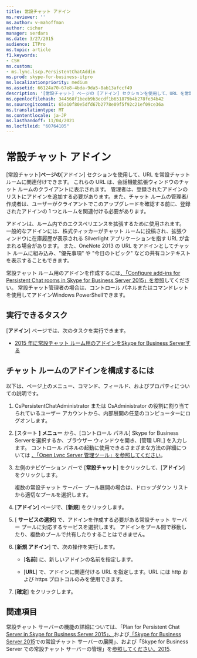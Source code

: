 ```yaml
---
title: 常設チャット アドイン
ms.reviewer: ''
ms.author: v-mahoffman
author: cichur
manager: serdars
ms.date: 3/27/2015
audience: ITPro
ms.topic: article
f1.keywords:
- CSH
ms.custom:
- ms.lync.lscp.PersistentChatAddin
ms.prod: skype-for-business-itpro
ms.localizationpriority: medium
ms.assetid: 66124a70-67e8-4bda-9da5-8ab13afccf49
description: '[常設チャット] ページの [アドイン] セクションを使用して、URL を常設チャット ルームに関連付けできます。 これらの URL は、会話機能拡張ウィンドウのチャット ルームのクライアントに表示されます。 管理者は、登録されたアドインのリストにアドインを追加する必要があります。また、チャット ルームの管理者/作成者は、ユーザーがクライアントでこのアップグレードを確認する前に、登録されたアドインの 1 つとルームを関連付ける必要があります。'
ms.openlocfilehash: 344568f1beeb9b3ecdf1b651879b4b278fe34b42
ms.sourcegitcommit: 65a10f80e5dfd67b2778e09f5f92c21ef09ce36a
ms.translationtype: MT
ms.contentlocale: ja-JP
ms.lasthandoff: 11/04/2021
ms.locfileid: "60764105"
---
```

# <a name="persistent-chat-add-in"></a>常設チャット アドイン

[常設チャット]**ページの**[アドイン] セクションを使用して、URL を常設チャット ルームに関連付けできます。 これらの URL は、会話機能拡張ウィンドウのチャット ルームのクライアントに表示されます。 管理者は、登録されたアドインのリストにアドインを追加する必要があります。また、チャット ルームの管理者/作成者は、ユーザーがクライアントでこのアップグレードを確認する前に、登録されたアドインの 1 つとルームを関連付ける必要があります。

アドインは、ルーム内でのエクスペリエンスを拡張するために使用されます。 一般的なアドインには、株式ティッカーがチャット ルームに投稿され、拡張ウィンドウに在庫履歴が表示される Silverlight アプリケーションを指す URL が含まれる場合があります。 また、OneNote 2013 の URL をアドインとしてチャット ルームに組み込み、"優先事項" や "今日のトピック" などの共有コンテキストを表示することもできます。

常設チャット ルーム用のアドインを作成するには[、「Configure add-ins for Persistent Chat rooms in Skype for Business Server 2015」を参照](../../manage/persistent-chat/configure-add-ins.md)してください。 常設チャット管理者の場合は、コントロール パネルまたはコマンドレットを使用してアドインWindows PowerShellできます。

## <a name="tasks-that-you-can-perform"></a>実行できるタスク

[**アドイン**] ページでは、次のタスクを実行できます。

- [2015 年に常設チャット ルーム用のアドインをSkype for Business Serverする](../../manage/persistent-chat/configure-add-ins.md)

## <a name="to-configure-add-ins-for-chat-rooms"></a>チャット ルームのアドインを構成するには

以下は、ページ上のメニュー、コマンド、フィールド、およびプロパティについての説明です。

1. CsPersistentChatAdministrator または CsAdministrator の役割に割り当てられているユーザー アカウントから、内部展開の任意のコンピューターにログオンします。

2. [スタート **] メニュー** から、[コントロール パネル] Skype for Business Serverを選択するか、ブラウザー ウィンドウを開き、[管理 URL] を入力します。 コントロール パネルの起動に使用できるさまざまな方法の詳細については [、「Open Lync Server 管理ツール」を参照してください](/previous-versions/office/lync-server-2013/lync-server-2013-open-lync-server-administrative-tools)。

3. 左側のナビゲーション バーで [**常設チャット**] をクリックして、[**アドイン**] をクリックします。

    複数の常設チャット サーバー プール展開の場合は、ドロップダウン リストから適切なプールを選択します。

4. [**アドイン**] ページで、[**新規**] をクリックします。

5. [ **サービスの選択]** で、アドインを作成する必要がある常設チャット サーバー プールに対応するサービスを選択します。 アドインをプール間で移動したり、複数のプールで共有したりすることはできません。

6. [**新規 アドイン**] で、次の操作を実行します。

   - [**名前**] に、新しいアドインの名前を指定します。

   - [**URL**] で、アドインに関連付ける URL を指定します。URL には http および https プロトコルのみを使用できます。

7. [**確定**] をクリックします。

## <a name="see-also"></a>関連項目

常設チャット サーバーの機能の詳細については、「Plan for Persistent Chat [Server in Skype for Business Server 2015」、](../../plan-your-deployment/persistent-chat-server/persistent-chat-server.md)および[「Skype for Business Server 2015](../../deploy/deploy-persistent-chat-server/deploy-persistent-chat-server.md)での常設チャット サーバーの展開」、および「Skype for Business Server での常設チャット サーバーの管理」を[参照してください。2015](../../manage/persistent-chat/persistent-chat.md).